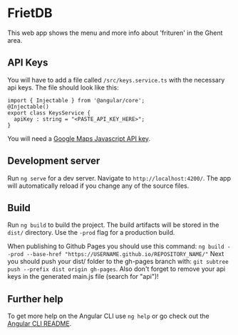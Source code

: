 # FrietDB

This web app shows the menu and more info about 'frituren' in the Ghent area.

## API Keys

You will have to add a file called `/src/keys.service.ts` with the necessary api keys. The file should look like this:

```
import { Injectable } from '@angular/core';
@Injectable() 
export class KeysService {
  apiKey : string = "<PASTE_API_KEY_HERE>";
}
```
You will need a [Google Maps Javascript API key](https://developers.google.com/maps/documentation/javascript/get-api-key).

## Development server

Run `ng serve` for a dev server. Navigate to `http://localhost:4200/`. The app will automatically reload if you change any of the source files.

## Build

Run `ng build` to build the project. The build artifacts will be stored in the `dist/` directory. Use the `-prod` flag for a production build.

When publishing to Github Pages you should use this command: `ng build --prod --base-href "https://USERNAME.github.io/REPOSITORY_NAME/"`
Next you should push your dist/ folder to the gh-pages branch with: `git subtree push --prefix dist origin gh-pages`. Also don't forget to remove your api keys in the generated main.js file (search for "api")!

## Further help

To get more help on the Angular CLI use `ng help` or go check out the [Angular CLI README](https://github.com/angular/angular-cli/blob/master/README.md).

